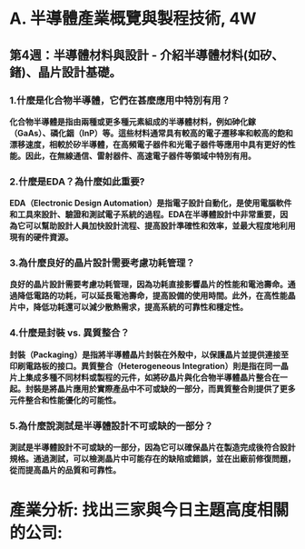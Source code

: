 # A. 半導體產業概覽與製程技術, 4W
## 第4週：半導體材料與設計 - 介紹半導體材料(如矽、鍺)、晶片設計基礎。

### 1.什麼是化合物半導體，它們在甚麼應用中特別有用？

**化合物半導體是指由兩種或更多種元素組成的半導體材料，例如砷化鎵（GaAs）、磷化銦（InP）等。這些材料通常具有較高的電子遷移率和較高的飽和漂移速度，相較於矽半導體，在高頻電子器件和光電子器件等應用中具有更好的性能。因此，在無線通信、雷射器件、高速電子器件等領域中特別有用。**

### 2.什麼是EDA？為什麼如此重要?

**EDA（Electronic Design Automation）是指電子設計自動化，是使用電腦軟件和工具來設計、驗證和測試電子系統的過程。EDA在半導體設計中非常重要，因為它可以幫助設計人員加快設計流程、提高設計準確性和效率，並最大程度地利用現有的硬件資源。**

### 3.為什麼良好的晶片設計需要考慮功耗管理？

**良好的晶片設計需要考慮功耗管理，因為功耗直接影響晶片的性能和電池壽命。通過降低電路的功耗，可以延長電池壽命，提高設備的使用時間。此外，在高性能晶片中，降低功耗還可以減少散熱需求，提高系統的可靠性和穩定性。**

### 4.什麼是封裝 vs. 異質整合？

**封裝（Packaging）是指將半導體晶片封裝在外殼中，以保護晶片並提供連接至印刷電路板的接口。異質整合（Heterogeneous Integration）則是指在同一晶片上集成多種不同材料或製程的元件，如將矽晶片與化合物半導體晶片整合在一起。封裝是將晶片應用於實際產品中不可或缺的一部分，而異質整合則提供了更多元件整合和性能優化的可能性。**

### 5.為什麼說測試是半導體設計不可或缺的一部分？

**測試是半導體設計不可或缺的一部分，因為它可以確保晶片在製造完成後符合設計規格。通過測試，可以檢測晶片中可能存在的缺陷或錯誤，並在出廠前修復問題，從而提高晶片的品質和可靠性。**

# 產業分析: 找出三家與今日主題高度相關的公司:
